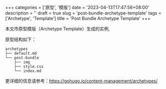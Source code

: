 +++
categories = ['原型', '模版']
date = '2023-04-13T17:47:56+08:00'
description = ''
draft = true
slug = 'post-bundle-archetype-template'
tags = ['Archetype', 'Template']
title = 'Post Bundle Archetype Template'
+++


本文市原型模版（Archetype Template）生成的实例,

原型结构如下：

```text
archetypes
├── default.md
└── post-bundle
    ├── img
    ├── style.css
    └── index.md
```

更详细的信息请参考：<https://gohugo.io/content-management/archetypes/>
